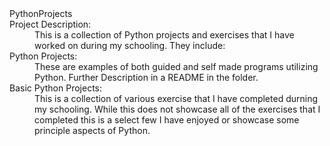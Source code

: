<dl>
  <dt>PythonProjects</dt>
  <dt>Project Description:</dt>
  <dd>This is a collection of Python projects and exercises that I have worked on during my schooling. They include:
</dd>

<dt>Python Projects:</dt>
<dd>These are examples of both guided and self made programs utilizing Python. Further Description in a README in the folder.
</dd>

<dt>Basic Python Projects:</dt>
<dd>This is a collection of various exercise that I have completed durning my schooling. While this does not showcase all of the 
exercises that I completed this is a select few I have enjoyed or showcase some principle aspects of Python.
</dd>

</dl>